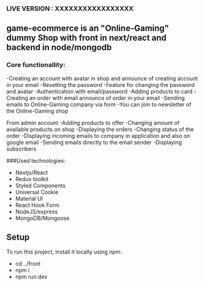 ### LIVE VERSION : XXXXXXXXXXXXXXXXX
## game-ecommerce is an "Online-Gaming" dummy Shop with front in next/react and backend in node/mongodb

### Core functionallity:
-Creating an account with avatar in shop and announce of creating account in your email
-Resetting the password
-Feature for changing the password and avatar
-Authentication with email/password
-Adding products to card
-Creating an order with email announce of order in your email
-Sending emails to Online-Gaming company via form
-You can join to newsletter of the Online-Gaming shop

From admin account
-Adding products to offer
-Changing amount of available products on shop
-Displaying the orders
-Changing status of the order
-Displaying incoming emails to company in application and also on google email
-Sending emails directly to the email sender
-Displaying subscribers




###Used technologies:
* Nextjs/React
* Redux toolkit
* Styled Components
* Universal Cookie
* Material UI
* React Hook Form
* NodeJS/express
* MongoDB/Mongoose


## Setup
To run this project, install it locally using npm:

* cd ../front
* npm i
* npm run dev


